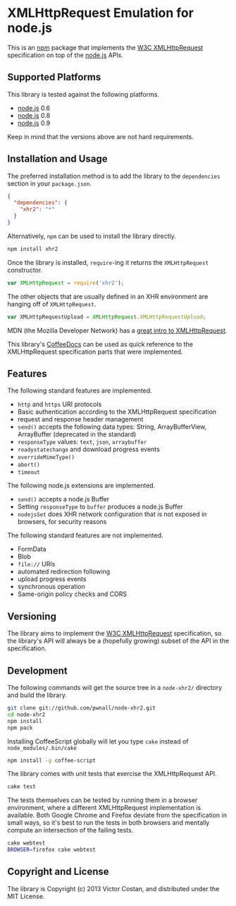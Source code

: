 # XMLHttpRequest Emulation for node.js

This is an [npm](https://npmjs.org/) package that implements the
[W3C XMLHttpRequest](http://www.w3.org/TR/XMLHttpRequest/) specification on top
of the [node.js](http://nodejs.org/) APIs.


## Supported Platforms

This library is tested against the following platforms.

* [node.js](http://nodejs.org/) 0.6
* [node.js](http://nodejs.org/) 0.8
* [node.js](http://nodejs.org/) 0.9

Keep in mind that the versions above are not hard requirements.


## Installation and Usage

The preferred installation method is to add the library to the `dependencies`
section in your `package.json`.

```json
{
  "dependencies": {
    "xhr2": "*"
  }
}
```

Alternatively, `npm` can be used to install the library directly.

```bash
npm install xhr2
```

Once the library is installed, `require`-ing it returns the `XMLHttpRequest`
constructor.

```javascript
var XMLHttpRequest = require('xhr2');
```

The other objects that are usually defined in an XHR environment are hanging
off of `XMLHttpRequest`.

```javascript
var XMLHttpRequestUpload = XMLHttpRequest.XMLHttpRequestUpload;
```

MDN (the Mozilla Developer Network) has a
[great intro to XMLHttpRequest](https://developer.mozilla.org/en-US/docs/DOM/XMLHttpRequest/Using_XMLHttpRequest).

This library's [CoffeeDocs](http://coffeedoc.info/github/pwnall/node-xhr2/) can
be used as quick reference to the XMLHttpRequest specification parts that were
implemented.


## Features

The following standard features are implemented.

* `http` and `https` URI protocols
* Basic authentication according to the XMLHttpRequest specification
* request and response header management
* `send()` accepts the following data types: String, ArrayBufferView,
  ArrayBuffer (deprecated in the standard)
* `responseType` values: `text`, `json`, `arraybuffer`
* `readystatechange` and download progress events
* `overrideMimeType()`
* `abort()`
* `timeout`

The following node.js extensions are implemented.

* `send()` accepts a node.js Buffer
* Setting `responseType` to `buffer` produces a node.js Buffer
* `nodejsSet` does XHR network configuration that is not exposed in browsers,
  for security reasons

The following standard features are not implemented.

* FormData
* Blob
* `file://` URIs
* automated redirection following
* upload progress events
* synchronous operation
* Same-origin policy checks and CORS


## Versioning

The library aims to implement the
[W3C XMLHttpRequest](http://www.w3.org/TR/XMLHttpRequest/) specification, so
the library's API will always be a (hopefully growing) subset of the API in the
specification.


## Development

The following commands will get the source tree in a `node-xhr2/` directory and
build the library.

```bash
git clone git://github.com/pwnall/node-xhr2.git
cd node-xhr2
npm install
npm pack
```

Installing CoffeeScript globally will let you type `cake` instead of
`node_modules/.bin/cake`

```bash
npm install -g coffee-script
```

The library comes with unit tests that exercise the XMLHttpRequest API.

```bash
cake test
```

The tests themselves can be tested by running them in a browser environment,
where a different XMLHttpRequest implementation is available. Both Google
Chrome and Firefox deviate from the specification in small ways, so it's best
to run the tests in both browsers and mentally compute an intersection of the
failing tests.

```bash
cake webtest
BROWSER=firefox cake webtest
```


## Copyright and License

The library is Copyright (c) 2013 Victor Costan, and distributed under the MIT
License.
